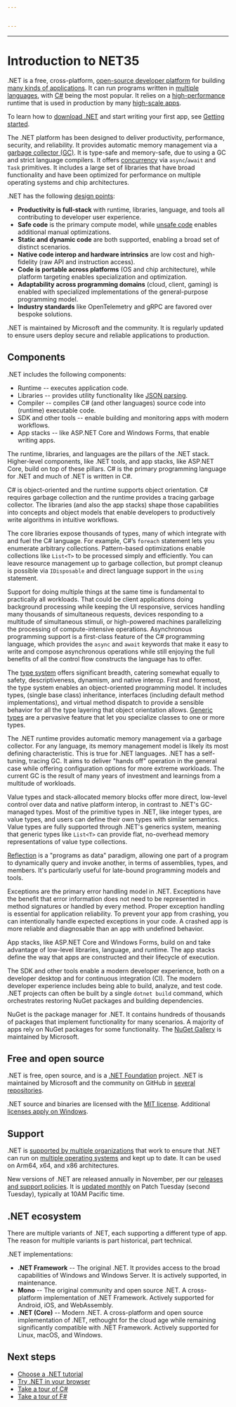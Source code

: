 ```yaml
---


---
```

---
# Introduction to NET35

.NET is a free, cross-platform, [open-source developer platform](https://github.com/dotnet/core) for building [many kinds of applications](apps.md). It can run programs written in [multiple languages](../fundamentals/languages.md), with [C#](../csharp/index.yml) being the most popular. It relies on a [high-performance](https://devblogs.microsoft.com/dotnet/category/performance/) runtime that is used in production by many [high-scale apps](https://devblogs.microsoft.com/dotnet/category/developer-stories/).

To learn how to [download .NET](https://dotnet.microsoft.com/download/) and start writing your first app, see [Getting started](./get-started.md).

The .NET platform has been designed to deliver productivity, performance, security, and reliability. It provides automatic memory management via a [garbage collector (GC)](../standard/automatic-memory-management.md). It is type-safe and memory-safe, due to using a GC and strict language compilers. It offers [concurrency](../csharp/asynchronous-programming/index.md) via `async`/`await` and `Task` primitives. It includes a large set of libraries that have broad functionality and have been optimized for performance on multiple operating systems and chip architectures.

.NET has the following [design points](https://devblogs.microsoft.com/dotnet/why-dotnet/):

* **Productivity is full-stack** with runtime, libraries, language, and tools all contributing to developer user experience.
* **Safe code** is the primary compute model, while [unsafe code](../csharp/language-reference/unsafe-code.md) enables additional manual optimizations.
* **Static and dynamic code** are both supported, enabling a broad set of distinct scenarios.
* **Native code interop and hardware intrinsics** are low cost and high-fidelity (raw API and instruction access).
* **Code is portable across platforms** (OS and chip architecture), while platform targeting enables specialization and optimization.
* **Adaptability across programming domains** (cloud, client, gaming) is enabled with specialized implementations of the general-purpose programming model.
* **Industry standards** like OpenTelemetry and gRPC are favored over bespoke solutions.

.NET is maintained by Microsoft and the community. It is regularly updated to ensure users deploy secure and reliable applications to production.

## Components

.NET includes the following components:

- Runtime -- executes application code.
- Libraries -- provides utility functionality like [JSON parsing](../standard/serialization/system-text-json/overview.md).
- Compiler -- compiles C# (and other languages) source code into (runtime) executable code.
- SDK and other tools -- enable building and monitoring apps with modern workflows.
- App stacks -- like ASP.NET Core and Windows Forms, that enable writing apps.

The runtime, libraries, and languages are the pillars of the .NET stack. Higher-level components, like .NET tools, and app stacks, like ASP.NET Core, build on top of these pillars. C# is the primary programming language for .NET and much of .NET is written in C#.

C# is object-oriented and the runtime supports object orientation. C# requires garbage collection and the runtime provides a tracing garbage collector. The libraries (and also the app stacks) shape those capabilities into concepts and object models that enable developers to productively write algorithms in intuitive workflows.

The core libraries expose thousands of types, many of which integrate with and fuel the C# language. For example, C#’s `foreach` statement lets you enumerate arbitrary collections. Pattern-based optimizations enable collections like `List<T>` to be processed simply and efficiently. You can leave resource management up to garbage collection, but prompt cleanup is possible via `IDisposable` and direct language support in the `using` statement.

Support for doing multiple things at the same time is fundamental to practically all workloads. That could be client applications doing background processing while keeping the UI responsive, services handling many thousands of simultaneous requests, devices responding to a multitude of simultaneous stimuli, or high-powered machines parallelizing the processing of compute-intensive operations. Asynchronous programming support is a first-class feature of the C# programming language, which provides the `async` and `await` keywords that make it easy to write and compose asynchronous operations while still enjoying the full benefits of all the control flow constructs the language has to offer.

The [type system](../standard/base-types/common-type-system.md) offers significant breadth, catering somewhat equally to safety, descriptiveness, dynamism, and native interop. First and foremost, the type system enables an object-oriented programming model. It includes types, (single base class) inheritance, interfaces (including default method implementations), and virtual method dispatch to provide a sensible behavior for all the type layering that object orientation allows. [Generic types](../standard/generics.md) are a pervasive feature that let you specialize classes to one or more types.

The .NET runtime provides automatic memory management via a garbage collector. For any language, its memory management model is likely its most defining characteristic. This is true for .NET languages. .NET has a self-tuning, tracing GC. It aims to deliver "hands off" operation in the general case while offering configuration options for more extreme workloads. The current GC is the result of many years of investment and learnings from a multitude of workloads.

Value types and stack-allocated memory blocks offer more direct, low-level control over data and native platform interop, in contrast to .NET's GC-managed types. Most of the primitive types in .NET, like integer types, are value types, and users can define their own types with similar semantics. Value types are fully supported through .NET's generics system, meaning that generic types like `List<T>` can provide flat, no-overhead memory representations of value type collections.

[Reflection](../csharp/advanced-topics/reflection-and-attributes/index.md) is a "programs as data" paradigm, allowing one part of a program to dynamically query and invoke another, in terms of assemblies, types, and members. It's particularly useful for late-bound programming models and tools.

Exceptions are the primary error handling model in .NET. Exceptions have the benefit that error information does not need to be represented in method signatures or handled by every method. Proper exception handling is essential for application reliability. To prevent your app from crashing, you can intentionally handle expected exceptions in your code. A crashed app is more reliable and diagnosable than an app with undefined behavior.

App stacks, like ASP.NET Core and Windows Forms, build on and take advantage of low-level libraries, language, and runtime. The app stacks define the way that apps are constructed and their lifecycle of execution.

The SDK and other tools enable a modern developer experience, both on a developer desktop and for continuous integration (CI). The modern developer experience includes being able to build, analyze, and test code. .NET projects can often be built by a single `dotnet build` command, which orchestrates restoring NuGet packages and building dependencies.

NuGet is the package manager for .NET. It contains hundreds of thousands of packages that implement functionality for many scenarios. A majority of apps rely on NuGet packages for some functionality. The [NuGet Gallery](https://nuget.org/) is maintained by Microsoft.

## Free and open source

.NET is free, open source, and is a [.NET Foundation](https://dotnetfoundation.org/) project. .NET is maintained by Microsoft and the community on GitHub in [several repositories](https://github.com/dotnet/core/blob/main/Documentation/core-repos.md).

.NET source and binaries are licensed with the [MIT license](https://github.com/dotnet/runtime/blob/main/LICENSE.TXT). Additional [licenses apply on Windows](https://github.com/dotnet/core/blob/main/license-information-windows.md).

## Support

.NET is [supported by multiple organizations](https://github.com/dotnet/core/blob/main/support.md) that work to ensure that .NET can run on [multiple operating systems](https://github.com/dotnet/core/blob/main/os-lifecycle-policy.md) and kept up to date. It can be used on Arm64, x64, and x86 architectures.

New versions of .NET are released annually in November, per our [releases and support policies](releases-and-support.md). It is [updated monthly](https://github.com/dotnet/announcements/labels/Monthly-Update) on Patch Tuesday (second Tuesday), typically at 10AM Pacific time.

## .NET ecosystem

There are multiple variants of .NET, each supporting a different type of app. The reason for multiple variants is part historical, part technical.

.NET implementations:

* **.NET Framework** -- The original .NET. It provides access to the broad capabilities of Windows and Windows Server. It is actively supported, in maintenance.
* **Mono** -- The original community and open source .NET. A cross-platform implementation of .NET Framework. Actively supported for Android, iOS, and WebAssembly.
* **.NET (Core)** -- Modern .NET. A cross-platform and open source implementation of .NET, rethought for the cloud age while remaining significantly compatible with .NET Framework. Actively supported for Linux, macOS, and Windows.

## Next steps

* [Choose a .NET tutorial](tutorials/index.md)
* [Try .NET in your browser](../csharp/tour-of-csharp/tutorials/numbers-in-csharp.yml)
* [Take a tour of C#](../csharp/tour-of-csharp/index.md)
* [Take a tour of F#](../fsharp/tour.md)
